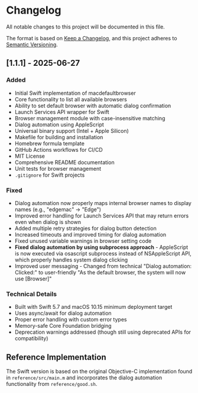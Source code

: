 # Changelog

All notable changes to this project will be documented in this file.

The format is based on [Keep a Changelog](https://keepachangelog.com/en/1.0.0/), and this project adheres to [Semantic Versioning](https://semver.org/spec/v2.0.0.html).

## [1.1.1] - 2025-06-27


### Added

- Initial Swift implementation of macdefaultbrowser
- Core functionality to list all available browsers
- Ability to set default browser with automatic dialog confirmation
- Launch Services API wrapper for Swift
- Browser management module with case-insensitive matching
- Dialog automation using AppleScript
- Universal binary support (Intel + Apple Silicon)
- Makefile for building and installation
- Homebrew formula template
- GitHub Actions workflows for CI/CD
- MIT License
- Comprehensive README documentation
- Unit tests for browser management
- `.gitignore` for Swift projects

### Fixed

- Dialog automation now properly maps internal browser names to display names (e.g., "edgemac" → "Edge")
- Improved error handling for Launch Services API that may return errors even when dialog is shown
- Added multiple retry strategies for dialog button detection
- Increased timeouts and improved timing for dialog automation
- Fixed unused variable warnings in browser setting code
- **Fixed dialog automation by using subprocess approach** - AppleScript is now executed via osascript subprocess instead of NSAppleScript API, which properly handles system dialog clicking
- Improved user messaging - Changed from technical "Dialog automation: Clicked:" to user-friendly "As the default browser, the system will now use [Browser]"

### Technical Details

- Built with Swift 5.7 and macOS 10.15 minimum deployment target
- Uses async/await for dialog automation
- Proper error handling with custom error types
- Memory-safe Core Foundation bridging
- Deprecation warnings addressed (though still using deprecated APIs for compatibility)

## Reference Implementation

The Swift version is based on the original Objective-C implementation found in `reference/src/main.m` and incorporates the dialog automation functionality from `reference/good.sh`.
